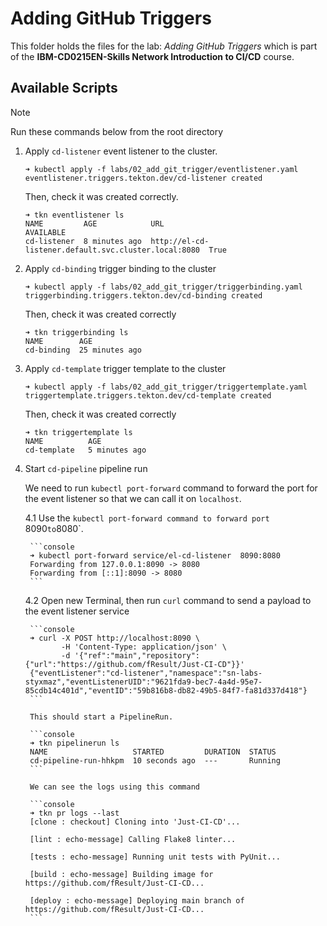 # Adding GitHub Triggers

This folder holds the files for the lab: *Adding GitHub Triggers* which is part of the **IBM-CD0215EN-Skills Network Introduction to CI/CD** course.

## Available Scripts

> [!note]
> Run these commands below from the root directory

1. Apply `cd-listener` event listener to the cluster.

    ```console
    ➜ kubectl apply -f labs/02_add_git_trigger/eventlistener.yaml
    eventlistener.triggers.tekton.dev/cd-listener created
    ```

    Then, check it was created correctly.

    ```console
    ➜ tkn eventlistener ls
    NAME         AGE            URL                                                   AVAILABLE
    cd-listener  8 minutes ago  http://el-cd-listener.default.svc.cluster.local:8080  True
    ```

2. Apply `cd-binding` trigger binding to the cluster

    ```console
    ➜ kubectl apply -f labs/02_add_git_trigger/triggerbinding.yaml
    triggerbinding.triggers.tekton.dev/cd-binding created
    ```

    Then, check it was created correctly

    ```console
    ➜ tkn triggerbinding ls
    NAME        AGE
    cd-binding  25 minutes ago
    ```

3. Apply `cd-template` trigger template to the cluster

    ```console
    ➜ kubectl apply -f labs/02_add_git_trigger/triggertemplate.yaml
    triggertemplate.triggers.tekton.dev/cd-template created
    ```

    Then, check it was created correctly

    ```console
    ➜ tkn triggertemplate ls
    NAME          AGE
    cd-template   5 minutes ago
    ```

4. Start `cd-pipeline` pipeline run

    We need to run `kubectl port-forward` command to forward the port for the event listener so that we can call it on `localhost`.

    4.1 Use the `kubectl port-forward command to forward port `8090` to `8080`.

        ```console
        ➜ kubectl port-forward service/el-cd-listener  8090:8080
        Forwarding from 127.0.0.1:8090 -> 8080
        Forwarding from [::1]:8090 -> 8080
        ```

    4.2 Open new Terminal, then run `curl` command to send a payload to the event listener service

        ```console
        ➜ curl -X POST http://localhost:8090 \
               -H 'Content-Type: application/json' \
               -d '{"ref":"main","repository":{"url":"https://github.com/fResult/Just-CI-CD"}}'
        {"eventListener":"cd-listener","namespace":"sn-labs-styxmaz","eventListenerUID":"9621fda9-bec7-4a4d-95e7-85cdb14c401d","eventID":"59b816b8-db82-49b5-84f7-fa81d337d418"}
        ```

        This should start a PipelineRun.

        ```console
        ➜ tkn pipelinerun ls
        NAME                   STARTED         DURATION  STATUS
        cd-pipeline-run-hhkpm  10 seconds ago  ---       Running
        ```

        We can see the logs using this command

        ```console
        ➜ tkn pr logs --last
        [clone : checkout] Cloning into 'Just-CI-CD'...

        [lint : echo-message] Calling Flake8 linter...

        [tests : echo-message] Running unit tests with PyUnit...

        [build : echo-message] Building image for https://github.com/fResult/Just-CI-CD...

        [deploy : echo-message] Deploying main branch of https://github.com/fResult/Just-CI-CD...
        ```
